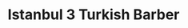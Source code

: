 ---
title: "Istanbul 3 Turkish Barber"
url: /south-queensferry/istanbul-3-turkish-barber/
shop: hairdresser
---